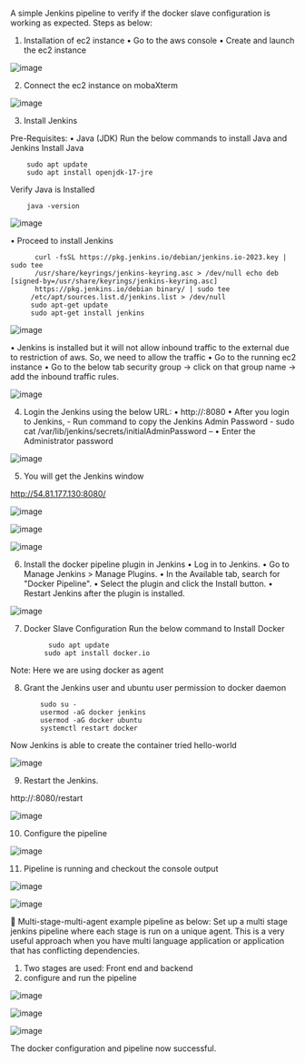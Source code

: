 A simple Jenkins pipeline to verify if the docker slave configuration is working as expected.
Steps as below:
1.	Installation of ec2 instance
•	Go to the aws console
•	Create and launch the ec2 instance
 
![image](https://github.com/user-attachments/assets/a76f2752-8588-4e18-8de5-4bdf83aeb3b8)

2.	Connect the ec2 instance on mobaXterm
   
 ![image](https://github.com/user-attachments/assets/d58ab2dd-5315-4ab1-9a64-5c4d104a7e8e)


3.	Install Jenkins

Pre-Requisites:
•	Java (JDK)
Run the below commands to install Java and Jenkins
Install Java

        sudo apt update
        sudo apt install openjdk-17-jre


Verify Java is Installed

        java -version

 ![image](https://github.com/user-attachments/assets/c79b4f5d-cc09-46c6-a7fa-a35636da990d)


•	Proceed to install Jenkins

          curl -fsSL https://pkg.jenkins.io/debian/jenkins.io-2023.key | sudo tee
          /usr/share/keyrings/jenkins-keyring.asc > /dev/null echo deb [signed-by=/usr/share/keyrings/jenkins-keyring.asc]
          https://pkg.jenkins.io/debian binary/ | sudo tee
         /etc/apt/sources.list.d/jenkins.list > /dev/null 
         sudo apt-get update 
         sudo apt-get install jenkins


 ![image](https://github.com/user-attachments/assets/91e0ccfa-a62b-4e67-8629-c936fca389d7)


• Jenkins is installed but it will not allow inbound traffic to the external due to restriction of aws. So, we need to allow the traffic
•	Go to the running ec2 instance
•	Go to the below tab security group -> click on that group name -> add the inbound traffic rules.


 ![image](https://github.com/user-attachments/assets/4c0ed4ef-9f2f-43b4-aff5-5a9e70ac6f4f)


4.	Login the Jenkins using the below URL:
•	http://<ec2-ip>:8080 
•	After you login to Jenkins, - Run command to copy the Jenkins Admin Password - sudo cat /var/lib/jenkins/secrets/initialAdminPassword – 
•	Enter the Administrator password

 ![image](https://github.com/user-attachments/assets/fb0990d9-5001-47c6-9298-c25ef2e6bfc4)


5.	You will get the Jenkins window
 
http://54.81.177.130:8080/

 ![image](https://github.com/user-attachments/assets/64b5f2fa-fcfd-4483-aca4-0dab75509939)

![image](https://github.com/user-attachments/assets/5fa4e55f-62ce-4690-9a71-3f9433d4518a)

 ![image](https://github.com/user-attachments/assets/0ad36e8e-ab02-4c83-9fe6-23e6039eab7e)

6.	Install the docker pipeline plugin in Jenkins
•	Log in to Jenkins.
•	Go to Manage Jenkins > Manage Plugins.
•	In the Available tab, search for "Docker Pipeline".
•	Select the plugin and click the Install button.
•	Restart Jenkins after the plugin is installed.

 ![image](https://github.com/user-attachments/assets/9201361c-72d2-4e66-955a-523f4eaef428)


7.	Docker Slave Configuration
   Run the below command to Install Docker
  	
              sudo apt update
             sudo apt install docker.io

Note: Here we are using docker as agent

8.	Grant the Jenkins user and ubuntu user permission to docker daemon

            sudo su - 
            usermod -aG docker jenkins
            usermod -aG docker ubuntu
            systemctl restart docker


Now Jenkins is able to create the container tried hello-world

 ![image](https://github.com/user-attachments/assets/0568ad53-5694-499b-91de-c5c9c4f23249)


9.	Restart the Jenkins.

http://<ec2-instance-public-ip>:8080/restart

![image](https://github.com/user-attachments/assets/59cb010c-5b32-4e1d-b50b-bab1619edd8e)

10.	Configure the pipeline
    
 ![image](https://github.com/user-attachments/assets/f0c320c6-41eb-42b8-9932-c9e21d17344c)


11.	Pipeline is running and checkout the console output
    
![image](https://github.com/user-attachments/assets/bc4b53d4-42be-414c-ac46-e02700a50ea5)

 ![image](https://github.com/user-attachments/assets/41a35a38-b74b-4a6c-957f-398a8e2833f9)


 

	Multi-stage-multi-agent example pipeline as below:
Set up a multi stage jenkins pipeline where each stage is run on a unique agent. This is a very useful approach when you have multi language application or application that has conflicting dependencies.
1.	Two stages are used: Front end and backend
2.	configure and run the pipeline
   
 ![image](https://github.com/user-attachments/assets/67f3377a-fdd5-4be2-bcb0-332da26099fe)
 
![image](https://github.com/user-attachments/assets/b51a5f3a-b09a-451b-be63-e8499294c52b)

![image](https://github.com/user-attachments/assets/03c7a7de-ee86-4f10-866f-2b348d2794db)

 The docker configuration and pipeline now successful.

 

